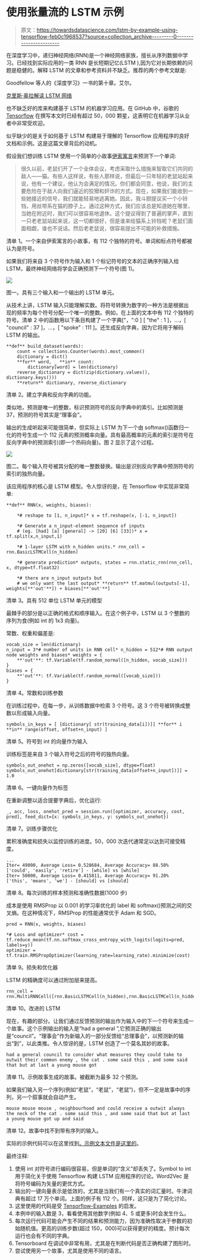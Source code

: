 # 使用张量流的 LSTM 示例

> 原文：<https://towardsdatascience.com/lstm-by-example-using-tensorflow-feb0c1968537?source=collection_archive---------0----------------------->

在深度学习中，递归神经网络(RNN)是一个神经网络家族，擅长从序列数据中学习。已经找到实际应用的一类 RNN 是长短期记忆(LSTM ),因为它对长期依赖的问题是稳健的。解释 LSTM 的文章和参考资料并不缺乏。推荐的两个参考文献是:

Goodfellow 等人的《深度学习》一书的第十章。艾尔。

[克里斯·奥拉解读 LSTM 网络](http://colah.github.io/posts/2015-08-Understanding-LSTMs/)

也不缺乏好的库来构建基于 LSTM 的机器学习应用。在 GitHub 中，谷歌的 [Tensorflow](https://www.tensorflow.org/) 在撰写本文时已经有超过 50，000 颗星，这表明它在机器学习从业者中非常受欢迎。

似乎缺少的是关于如何基于 LSTM 构建易于理解的 Tensorflow 应用程序的良好文档和示例。这是这篇文章背后的动机。

假设我们想训练 LSTM 使用一个简单的小故事[伊索寓言](http://www.taleswithmorals.com/)来预测下一个单词:

> 很久以前，老鼠们开了一个全体会议，考虑采取什么措施来智取它们共同的敌人——猫。有些人这样说，有些人那样说，但最后一只年轻的老鼠站起来说，他有一个建议，他认为会满足的情况。你们都会同意，他说，我们的主要危险在于敌人向我们逼近的狡猾和奸诈的方式。现在，如果我们能收到一些她接近的信号，我们就能轻易地逃离她。因此，我斗胆提议买一个小铃铛，用丝带系在猫的脖子上。通过这种方式，我们应该总是知道她在哪里，当她在附近时，我们可以很容易地退休。这个提议得到了普遍的掌声，直到一只老老鼠站起来说，这一切都很好，但是谁来给猫系上铃铛呢？老鼠们面面相觑，谁也不说话。然后老老鼠说，很容易提出不可能的补救措施。

清单 1。一个来自伊索寓言的小故事，有 112 个独特的符号。单词和标点符号都被认为是符号。

如果我们将来自 3 个符号作为输入和 1 个标记符号的文本的正确序列输入给 LSTM，最终神经网络将学会正确预测下一个符号(图 1)。

![](img/76f37ab28e848949d7d7e1ce682f28b1.png)

图一。具有三个输入和一个输出的 LSTM 单元。

从技术上讲，LSTM 输入只能理解实数。将符号转换为数字的一种方法是根据出现的频率为每个符号分配一个唯一的整数。例如，在上面的文本中有 112 个独特的符号。清单 2 中的函数用以下条目构建了一个字典["，":0 ] [ "the" : 1 ]，…，[ "council" : 37 ]，…，[ "spoke" : 111 ]。还生成反向字典，因为它将用于解码 LSTM 的输出。

```
**def** build_dataset(words):
    count = collections.Counter(words).most_common()
    dictionary = dict()
    **for** word, _ **in** count:
        dictionary[word] = len(dictionary)
    reverse_dictionary = dict(zip(dictionary.values(), dictionary.keys()))
    **return** dictionary, reverse_dictionary
```

清单 2。建立字典和反向字典的功能。

类似地，预测是唯一的整数，标识预测符号的反向字典中的索引。比如预测是 37，预测的符号其实是“理事会”。

输出的生成听起来可能很简单，但实际上 LSTM 为下一个由 softmax()函数归一化的符号生成一个 112 元素的预测概率向量。具有最高概率的元素的索引是符号在反向字典中的预测索引(即一个热码向量)。图 2 显示了这个过程。

![](img/3c877da3bfb156963ccd7abea7a99d97.png)

图二。每个输入符号被其分配的唯一整数替换。输出是识别反向字典中预测符号的索引的独热向量。

该应用程序的核心是 LSTM 模型。令人惊讶的是，在 Tensorflow 中实现非常简单:

```
**def** RNN(x, weights, biases):

    *# reshape to [1, n_input]* x = tf.reshape(x, [-1, n_input])

    *# Generate a n_input-element sequence of inputs
    # (eg. [had] [a] [general] -> [20] [6] [33])* x = tf.split(x,n_input,1)

    *# 1-layer LSTM with n_hidden units.* rnn_cell = rnn.BasicLSTMCell(n_hidden)

    *# generate prediction* outputs, states = rnn.static_rnn(rnn_cell, x, dtype=tf.float32)

    *# there are n_input outputs but
    # we only want the last output* **return** tf.matmul(outputs[-1], weights[**'out'**]) + biases[**'out'**]
```

清单 3。具有 512 单位 LSTM 单元的模型

最棘手的部分是以正确的格式和顺序输入。在这个例子中，LSTM 以 3 个整数的序列为食(例如 int 的 1x3 向量)。

常数、权重和偏差是:

```
vocab_size = len(dictionary)
n_input = 3*# number of units in RNN cell* n_hidden = 512*# RNN output node weights and biases* weights = {
    **'out'**: tf.Variable(tf.random_normal([n_hidden, vocab_size]))
}
biases = {
    **'out'**: tf.Variable(tf.random_normal([vocab_size]))
}
```

清单 4。常数和训练参数

在训练过程中，在每一步，从训练数据中检索 3 个符号。这 3 个符号被转换成整数以形成输入向量。

```
symbols_in_keys = [ [dictionary[ str(training_data[i])]] **for** i **in** range(offset, offset+n_input) ]
```

清单 5。符号到 int 的向量作为输入

训练标签是来自 3 个输入符号之后的符号的独热向量。

```
symbols_out_onehot = np.zeros([vocab_size], dtype=float)
symbols_out_onehot[dictionary[str(training_data[offset+n_input])]] = 1.0
```

清单 6。一键向量作为标签

在重新调整以适合提要字典后，优化运行:

```
_, acc, loss, onehot_pred = session.run([optimizer, accuracy, cost, pred], feed_dict={x: symbols_in_keys, y: symbols_out_onehot})
```

清单 7。训练步骤优化

累积准确度和损失以监控训练的进度。50，000 次迭代通常足以达到可接受精度。

```
...
Iter= 49000, Average Loss= 0.528684, Average Accuracy= 88.50%
['could', 'easily', 'retire'] - [while] vs [while]
Iter= 50000, Average Loss= 0.415811, Average Accuracy= 91.20%
['this', 'means', 'we'] - [should] vs [should]
```

清单 8。每次训练的样本预测和准确性数据(1000 步)

成本是使用 RMSProp 以 0.001 的学习率优化的 label 和 softmax()预测之间的交叉熵。在这种情况下，RMSProp 的性能通常优于 Adam 和 SGD。

```
pred = RNN(x, weights, biases)

*# Loss and optimizer* cost = tf.reduce_mean(tf.nn.softmax_cross_entropy_with_logits(logits=pred, labels=y))
optimizer = tf.train.RMSPropOptimizer(learning_rate=learning_rate).minimize(cost)
```

清单 9。损失和优化器

LSTM 的精确度可以通过附加层来提高。

```
rnn_cell = rnn.MultiRNNCell([rnn.BasicLSTMCell(n_hidden),rnn.BasicLSTMCell(n_hidden)])
```

清单 10。改进的 LSTM

现在，有趣的部分。让我们通过反馈预测的输出作为输入中的下一个符号来生成一个故事。这个示例输出的输入是“had a general ”,它预测正确的输出是“council”。“理事会”作为新输入的一部分反馈给“总理事会”，以预测新的输出“到”，以此类推。令人惊讶的是，LSTM 创造了一个莫名其妙的故事。

```
had a general council to consider what measures they could take to outwit their common enemy , the cat . some said this , and some said that but at last a young mouse got
```

清单 11。示例故事生成的故事。被截断为最多 32 个预测。

如果我们输入另一个序列(例如“老鼠”，“老鼠”，“老鼠”)，但不一定是故事中的序列，另一个叙事就会自动产生。

```
mouse mouse mouse , neighbourhood and could receive a outwit always the neck of the cat . some said this , and some said that but at last a young mouse got up and said
```

清单 12。故事中找不到带有序列的输入。

实际的示例代码可以在这里找到[。示例文本文件是](https://github.com/roatienza/Deep-Learning-Experiments/blob/master/Experiments/Tensorflow/RNN/rnn_words.py)[这里的](https://github.com/roatienza/Deep-Learning-Experiments/blob/master/Experiments/Tensorflow/RNN/belling_the_cat.txt)。

最终注释:

1.  使用 int 对符号进行编码很容易，但是单词的“含义”却丢失了。Symbol to int 用于简化关于使用 Tensorflow 构建 LSTM 应用程序的讨论。Word2Vec 是将符号编码为矢量的更优方式。
2.  输出的一键向量表示是低效的，尤其是当我们有一个真实的词汇量时。牛津词典有超过 17 万个单词。上面的例子有 112 个。同样，这只是为了简化讨论。
3.  这里使用的代码是受 [Tensorflow-Examples](https://github.com/aymericdamien/TensorFlow-Examples/blob/master/examples/3_NeuralNetworks/recurrent_network.py) 的启发。
4.  本例中的输入数是 3，看看使用其他数字(例如 4、5 或更多)时会发生什么。
5.  每次运行代码可能会产生不同的结果和预测能力，因为准确性取决于参数的初始随机值。更高的训练步数(超过 150，000)可以获得更好的精度。预计每次运行也会有不同的字典。
6.  Tensorboard 在调试中非常有用，尤其是在判断代码是否正确构建了图形时。
7.  尝试使用另一个故事，尤其是使用不同的语言。